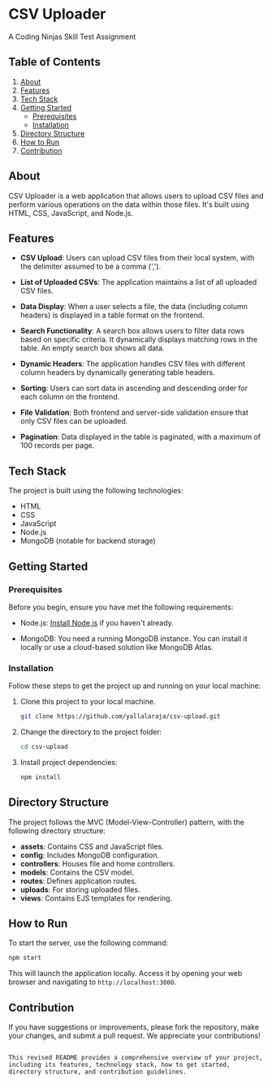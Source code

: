 # CSV Uploader

A Coding Ninjas Skill Test Assignment

## Table of Contents
1. [About](#about)
2. [Features](#features)
3. [Tech Stack](#tech-stack)
4. [Getting Started](#getting-started)
    - [Prerequisites](#prerequisites)
    - [Installation](#installation)
5. [Directory Structure](#directory-structure)
6. [How to Run](#how-to-run)
7. [Contribution](#contribution)

## About

CSV Uploader is a web application that allows users to upload CSV files and perform various operations on the data within those files. It's built using HTML, CSS, JavaScript, and Node.js.

## Features

- **CSV Upload**: Users can upload CSV files from their local system, with the delimiter assumed to be a comma (',').

- **List of Uploaded CSVs**: The application maintains a list of all uploaded CSV files.

- **Data Display**: When a user selects a file, the data (including column headers) is displayed in a table format on the frontend.

- **Search Functionality**: A search box allows users to filter data rows based on specific criteria. It dynamically displays matching rows in the table. An empty search box shows all data.

- **Dynamic Headers**: The application handles CSV files with different column headers by dynamically generating table headers.

- **Sorting**: Users can sort data in ascending and descending order for each column on the frontend.

- **File Validation**: Both frontend and server-side validation ensure that only CSV files can be uploaded.

- **Pagination**: Data displayed in the table is paginated, with a maximum of 100 records per page.

## Tech Stack

The project is built using the following technologies:

- HTML
- CSS
- JavaScript
- Node.js
- MongoDB (notable for backend storage)

## Getting Started

### Prerequisites

Before you begin, ensure you have met the following requirements:

- Node.js: [Install Node.js](https://nodejs.org/) if you haven't already.

- MongoDB: You need a running MongoDB instance. You can install it locally or use a cloud-based solution like MongoDB Atlas.

### Installation

Follow these steps to get the project up and running on your local machine:

1. Clone this project to your local machine.

   ```bash
   git clone https://github.com/yallalaraja/csv-upload.git
   ```

2. Change the directory to the project folder:

   ```bash
   cd csv-upload
   ```

3. Install project dependencies:

   ```bash
   npm install
   ```

## Directory Structure

The project follows the MVC (Model-View-Controller) pattern, with the following directory structure:

- **assets**: Contains CSS and JavaScript files.
- **config**: Includes MongoDB configuration.
- **controllers**: Houses file and home controllers.
- **models**: Contains the CSV model.
- **routes**: Defines application routes.
- **uploads**: For storing uploaded files.
- **views**: Contains EJS templates for rendering.

## How to Run

To start the server, use the following command:

```bash
npm start
```

This will launch the application locally. Access it by opening your web browser and navigating to `http://localhost:3000`.

## Contribution

If you have suggestions or improvements, please fork the repository, make your changes, and submit a pull request. We appreciate your contributions!
```

This revised README provides a comprehensive overview of your project, including its features, technology stack, how to get started, directory structure, and contribution guidelines.
